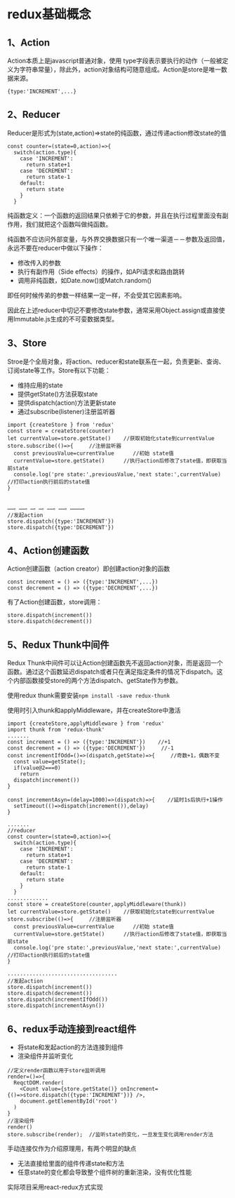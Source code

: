 # redux基础概念

## 1、Action

Action本质上是javascript普通对象，使用 type字段表示要执行的动作（一般被定义为字符串常量），除此外，action对象结构可随意组成。Action是store是唯一数据来源。

```
{type:'INCREMENT',...}
```

## 2、Reducer

Reducer是形式为\(state,action\)=&gt;state的纯函数，通过传递action修改state的值

```
const counter=(state=0,action)=>{
  switch(action.type){
    case 'INCREMENT':
      return state+1
    case 'DECREMENT':
      return state-1
    default:
      return state
    }
  }
```

纯函数定义：一个函数的返回结果只依赖于它的参数，并且在执行过程里面没有副作用，我们就把这个函数叫做纯函数。

纯函数不应访问外部变量，与外界交换数据只有一个唯一渠道－－参数及返回值，永远不要在reducer中做以下操作：

* 修改传入的参数
* 执行有副作用（Side effects）的操作，如API请求和路由跳转
* 调用非纯函数，如Date.now\(\)或Match.random\(\)

即任何时候传弟的参数一样结果一定一样，不会受其它因素影响。

因此在上述reducer中切记不要修改state参数，通常采用Object.assign或直接使用Immutable.js生成的不可娈数据类型。

## 3、Store

Stroe是个全局对象，将action、reducer和state联系在一起，负责更新、查询、订阅state等工作。Store有以下功能：

* 维持应用的state
* 提供getState\(\)方法获取state
* 提供dispatch\(action\)方法更新state
* 通过subscribe\(listener\)注册监听器

```
import {createStore } from 'redux'
const store = createStore(counter)
let currentValue=store.getState()    //获取初始化state到currentValue
store.subscribe(()=>{     //注册监听器
  const previousValue=currentValue      //初始 state值
  currentValue=store.getState()      //执行action后修改了state值，即获取当前state
  console.log('pre state:',previousValue,'next state:',currentValue)     //打印action执行前后的state值
}


……。……。…。…。……。……。…………。
//发起action
store.dispatch({type:'INCREMENT'})
store.dispatch({type:'DECREMENT'})
```

## 4、Action创建函数

Action创建函数（action creator）即创建action对象的函数

```
const increment = () => ({type:'INCREMENT',...})
const decrement = () => ({type:'DECREMENT',...})
```

有了Action创建函数，store调用：

```
store.dispatch(increment())
store.dispatch(decrement())
```

## 5、Redux Thunk中间件

Redux Thunk中间件可以让Action创建函数先不返回action对象，而是返回一个函数。通过这个函数延迟dispatch或者只在满足指定条件的情况下dispatch。这个内部函数接受store的两个方法dispatch、getState作为参数。

使用redux thunk需要安装`npm install -save redux-thunk`

使用时引入thunk和applyMiddleware，并在createStore中激活

```
import {createStore,applyMiddleware } from 'redux'
import thunk from 'redux-thunk'
.......
const increment = () => ({type:'INCREMENT'})    //+1
const decrement = () => ({type:'DECREMENT'})     //-1
const incrementIfOdd=()=>(dispatch,getState)=>{     //奇数+1，偶数不变
  const value=getState();
  if(value@2===0)
    return
  dispatch(increment())
}

const incrementAsyn=(delay=1000)=>(dispatch)=>{    //延时1s后执行+1操作
  setTimeout(()=>dispatch(increment()),delay)
}

.......
//reducer
const counter=(state=0,action)=>{
  switch(action.type){
    case 'INCREMENT':
      return state+1
    case 'DECREMENT':
      return state-1
    default:
      return state
    }
  }
.............
const store = createStore(counter,applyMiddleware(thunk))
let currentValue=store.getState()    //获取初始化state到currentValue
store.subscribe(()=>{     //注册监听器
  const previousValue=currentValue      //初始 state值
  currentValue=store.getState()      //执行action后修改了state值，即获取当前state
  console.log('pre state:',previousValue,'next state:',currentValue)     //打印action执行前后的state值
}

...................................
//发起action
store.dispatch(increment())
store.dispatch(decrement())
store.dispatch(incrementIfOdd())
store.dispatch(incrementAsyn())
```

## 6、redux手动连接到react组件

* 将state和发起action的方法连接到组件
* 渲染组件并监听变化

```
//定义render函数以用于store监听调用
render=()=>{
  ReqctDOM.render(
    <Count value={store.getState()} onIncrement={()=>store.dispatch({type:'INCREMENT'})} />,
    document.getElementById('root')
  )
}
//渲染组件
render()
store.subscribe(render);  //监听state的变化，一旦发生变化调用render方法
```

手动连接仅作为介绍原理用，有两个明显的缺点

* 无法直接给里面的组件传递state和方法
* 任意state的变化都会导致整个组件树的重新渲染，没有优化性能

实际项目采用react-redux方式实现

